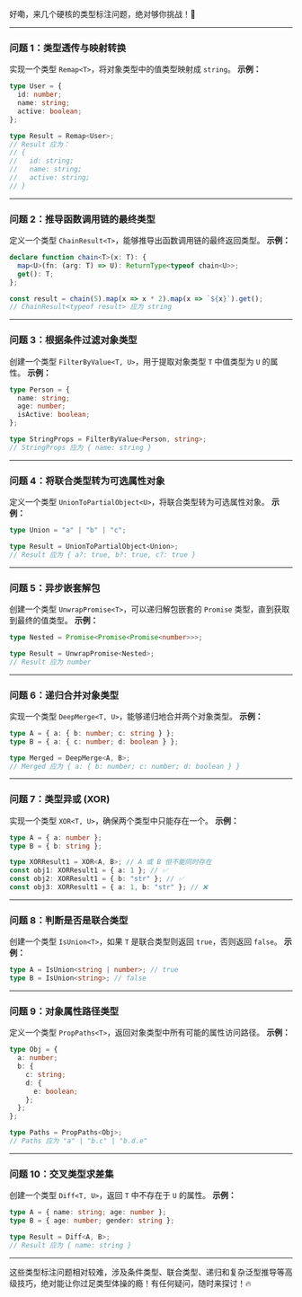 好嘞，来几个硬核的类型标注问题，绝对够你挑战！💪

---

### **问题 1：类型透传与映射转换**
实现一个类型 `Remap<T>`，将对象类型中的值类型映射成 `string`。
**示例：**
```typescript
type User = {
  id: number;
  name: string;
  active: boolean;
};

type Result = Remap<User>;
// Result 应为：
// {
//   id: string;
//   name: string;
//   active: string;
// }
```

---

### **问题 2：推导函数调用链的最终类型**
定义一个类型 `ChainResult<T>`，能够推导出函数调用链的最终返回类型。
**示例：**
```typescript
declare function chain<T>(x: T): {
  map<U>(fn: (arg: T) => U): ReturnType<typeof chain<U>>;
  get(): T;
};

const result = chain(5).map(x => x * 2).map(x => `${x}`).get();
// ChainResult<typeof result> 应为 string
```

---

### **问题 3：根据条件过滤对象类型**
创建一个类型 `FilterByValue<T, U>`，用于提取对象类型 `T` 中值类型为 `U` 的属性。
**示例：**
```typescript
type Person = {
  name: string;
  age: number;
  isActive: boolean;
};

type StringProps = FilterByValue<Person, string>;
// StringProps 应为 { name: string }
```

---

### **问题 4：将联合类型转为可选属性对象**
定义一个类型 `UnionToPartialObject<U>`，将联合类型转为可选属性对象。
**示例：**
```typescript
type Union = "a" | "b" | "c";

type Result = UnionToPartialObject<Union>;
// Result 应为 { a?: true, b?: true, c?: true }
```

---

### **问题 5：异步嵌套解包**
创建一个类型 `UnwrapPromise<T>`，可以递归解包嵌套的 `Promise` 类型，直到获取到最终的值类型。
**示例：**
```typescript
type Nested = Promise<Promise<Promise<number>>>;

type Result = UnwrapPromise<Nested>;
// Result 应为 number
```

---

### **问题 6：递归合并对象类型**
实现一个类型 `DeepMerge<T, U>`，能够递归地合并两个对象类型。
**示例：**
```typescript
type A = { a: { b: number; c: string } };
type B = { a: { c: number; d: boolean } };

type Merged = DeepMerge<A, B>;
// Merged 应为 { a: { b: number; c: number; d: boolean } }
```

---

### **问题 7：类型异或 (XOR)**
实现一个类型 `XOR<T, U>`，确保两个类型中只能存在一个。
**示例：**
```typescript
type A = { a: number };
type B = { b: string };

type XORResult1 = XOR<A, B>; // A 或 B 但不能同时存在
const obj1: XORResult1 = { a: 1 }; // ✅
const obj2: XORResult1 = { b: "str" }; // ✅
const obj3: XORResult1 = { a: 1, b: "str" }; // ❌
```

---

### **问题 8：判断是否是联合类型**
创建一个类型 `IsUnion<T>`，如果 `T` 是联合类型则返回 `true`，否则返回 `false`。
**示例：**
```typescript
type A = IsUnion<string | number>; // true
type B = IsUnion<string>; // false
```

---

### **问题 9：对象属性路径类型**
定义一个类型 `PropPaths<T>`，返回对象类型中所有可能的属性访问路径。
**示例：**
```typescript
type Obj = {
  a: number;
  b: {
    c: string;
    d: {
      e: boolean;
    };
  };
};

type Paths = PropPaths<Obj>;
// Paths 应为 "a" | "b.c" | "b.d.e"
```

---

### **问题 10：交叉类型求差集**
创建一个类型 `Diff<T, U>`，返回 `T` 中不存在于 `U` 的属性。
**示例：**
```typescript
type A = { name: string; age: number };
type B = { age: number; gender: string };

type Result = Diff<A, B>;
// Result 应为 { name: string }
```

---

这些类型标注问题相对较难，涉及条件类型、联合类型、递归和复杂泛型推导等高级技巧，绝对能让你过足类型体操的瘾！有任何疑问，随时来探讨！🔥